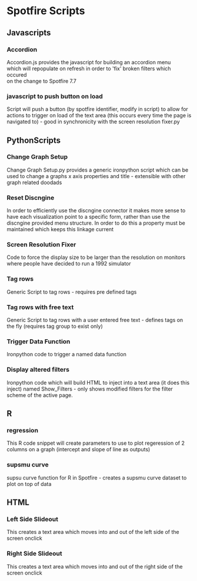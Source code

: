 # Spotfire Scripts
## Javascripts
### Accordion
Accordion.js provides the javascript for building an accordion menu <br>
which will repopulate on refresh in order to 'fix' broken filters which occured<br>
on the change to Spotfire 7.7

### javascript to push button on load
Script will push a button (by spotfire identifier, modify in script) to allow for actions to trigger on load of the text area (this occurs every time the page is navigated to) - good in synchronicity with the screen resolution fixer.py

## PythonScripts
### Change Graph Setup
Change Graph Setup.py provides a generic ironpython script which can be used to
change a graphs x axis properties and title - extensible with other graph related doodads

### Reset Discngine
In order to efficiently use the discngine connector it makes more sense to have each visualization
point to a specific form, rather than use the discngine provided menu structure. In order to do this 
a property must be maintained which keeps this linkage current

### Screen Resolution Fixer
Code to force the display size to be larger than the resolution on monitors where people have decided to run
a 1992 simulator

### Tag rows
Generic Script to tag rows - requires pre defined tags

### Tag rows with free text
Generic Script to tag rows with a user entered free text - defines tags on the fly (requires tag group to exist only)

### Trigger Data Function
Ironpython code to trigger a named data function

### Display altered filters
Ironpython code which will build HTML to inject into a text area (it does this inject) named Show_Filters - only shows modified filters for the filter scheme of the active page.
## R

### regression
This R code snippet will create parameters to use to plot regeression of 2 columns on a graph (intercept and slope of line as outputs)

### supsmu curve
supsu curve function for R in Spotfire - creates a supsmu curve dataset to plot on top of data
## HTML
### Left Side Slideout
This creates a text area which moves into and out of the left side of the screen onclick

### Right Side Slideout
This creates a text area which moves into and out of the right side of the screen onclick

